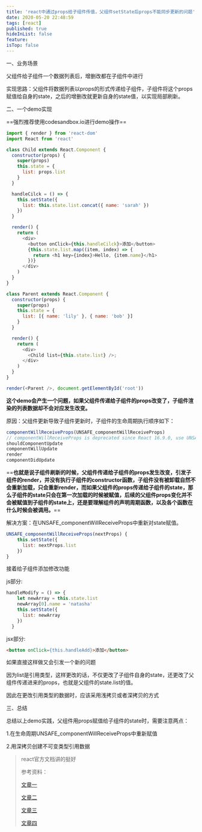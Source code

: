 ```yaml
---
title: 'react中通过props给子组件传值，父组件setState后props不能同步更新的问题'
date: 2020-05-20 22:48:59
tags: [react]
published: true
hideInList: false
feature: 
isTop: false
---
```

一、业务场景

父组件给子组件一个数据列表后，增删改都在子组件中进行

实现思路：父组件将数据列表以props的形式传递给子组件，子组件将这个props赋值给自身的state，之后的增删改就更新自身的state值，以实现局部刷新。

二、一个demo实现

==强烈推荐使用codesandbox.io进行demo操作==

```js
import { render } from 'react-dom'
import React from 'react'

class Child extends React.Component {
  constructor(props) {
    super(props)
    this.state = {
      list: props.list
    }
  }

  handleCilck = () => {
    this.setState({
      list: this.state.list.concat({ name: 'sarah' })
    })
  }

  render() {
    return (
      <div>
        <button onClick={this.handleCilck}>添加</button>
        {this.state.list.map((item, index) => {
          return <h1 key={index}>Hello, {item.name}</h1>
        })}
      </div>
    )
  }
}

class Parent extends React.Component {
  constructor(props) {
    super(props)
    this.state = {
      list: [{ name: 'lily' }, { name: 'bob' }]
    }
  }

  render() {
    return (
      <div>
        <Child list={this.state.list} />;
      </div>
    )
  }
}

render(<Parent />, document.getElementById('root'))
```

**这个demo会产生一个问题，如果父组件传递给子组件的props改变了，子组件渲染的列表数据却不会对应发生改变。**


原因：父组件更新导致子组件更新时，子组件的生命周期执行顺序如下：

```js
componentWillReceiveProps(UNSAFE_componentWillReceiveProps) 
// componentWillReceiveProps is deprecated since React 16.9.0, use UNSAFE_componentWillReceiveProps instead
shouldComponentUpdate
componentWillUpdate
render
componentDidUpdate
```

==**也就是说子组件刷新的时候，父组件传递给子组件的props发生改变，引发子组件的render，并没有执行子组件的constructor函数，子组件没有被卸载自然不会重新加载，只会重新render，而如果父组件的props传递给子组件的state，那么子组件的state只会在第一次加载的时候被赋值，后续的父组件props变化并不会被赋值到子组件的state上，还是要理解组件的声明周期函数，以及各个函数在什么时候会被调用。**==

解决方案：在UNSAFE_componentWillReceiveProps中重新对state赋值。

```js
UNSAFE_componentWillReceiveProps(nextProps) {
    this.setState({
      list: nextProps.list
    })
}

```

接着给子组件添加修改功能

js部分:
```js
handleModify = () => {
    let newArray = this.state.list
    newArray[0].name = 'natasha'
    this.setState({
      list: newArray
    })
  }
```
jsx部分:
```html
<button onClick={this.handleAdd}>添加</button>
```

如果直接这样做又会引发一个新的问题

因为list是引用类型，这样更改的话，不仅更改了子组件自身的state，还更改了父组件传递进来的props，也就是父组件的state.list的值。

因此在更改引用类型的数据时，应该采用浅拷贝或者深拷贝的方式


三、总结

总结以上demo实践，父组件用props赋值给子组件的state时，需要注意两点：

1.在生命周期UNSAFE_componentWillReceiveProps中重新赋值

2.用深拷贝创建不可变类型引用数据


> react官方文档讲的挺好
>
> 参考资料：
>
> [文章一](https://www.azimiao.com/6316.html)
>
> [文章二](https://www.jianshu.com/p/19c4dc3394f0)
>
> [文章三](https://segmentfault.com/q/1010000008387645)
>
> [文章四](https://blog.csdn.net/RuiKe1400360107/article/details/89554600)